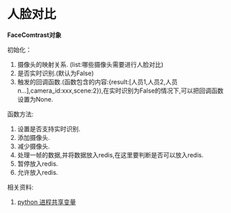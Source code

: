 # 人脸对比

**FaceComtrast对象**

初始化：

1. 摄像头的映射关系. (list:哪些摄像头需要进行人脸对比)
2. 是否实时识别.(默认为False)
3. 触发的回调函数.(函数包含的内容:{result:[人员1,人员2,人员n...],camera_id:xxx,scene:2}),在实时识别为False的情况下,可以把回调函数设置为None.

函数方法:

1. 设置是否支持实时识别.
2. 添加摄像头.
3. 减少摄像头.
4. 处理一帧的数据,并将数据放入redis,在这里要判断是否可以放入redis.
5. 暂停放入redis.
6. 允许放入redis.

相关资料:
1. [python 进程共享变量](https://www.google.com/search?q=python+%E8%BF%9B%E7%A8%8B%E5%85%B1%E4%BA%AB%E5%8F%98%E9%87%8F&oq=%E8%BF%9B%E7%A8%8B%E5%85%B1%E4%BA%AB&aqs=chrome.1.69i57j0l5.4947j0j7&sourceid=chrome&ie=UTF-8)

